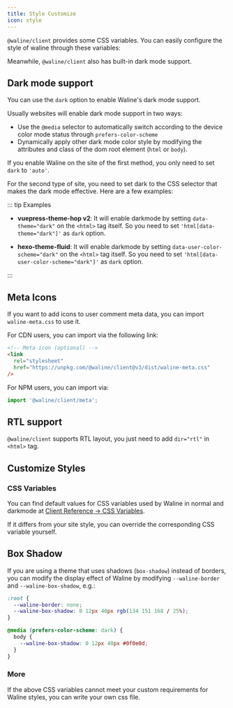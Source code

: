 ```yaml
---
title: Style Customize
icon: style
---
```


`@waline/client` provides some CSS variables. You can easily configure the style of waline through these variables:

Meanwhile, `@waline/client` also has built-in dark mode support.

<!-- more -->

## Dark mode support

You can use the `dark` option to enable Waline's dark mode support.

Usually websites will enable dark mode support in two ways:

- Use the `@media` selector to automatically switch according to the device color mode status through `prefers-color-scheme`
- Dynamically apply other dark mode color style by modifying the attributes and class of the dom root element (`html` or `body`).

If you enable Waline on the site of the first method, you only need to set `dark` to `'auto'`.

For the second type of site, you need to set dark to the CSS selector that makes the dark mode effective. Here are a few examples:

::: tip Examples

- **vuepress-theme-hop v2**: It will enable darkmode by setting `data-theme="dark"` on the `<html>` tag itself. So you need to set `'html[data-theme="dark"]'` as `dark` option.

- **hexo-theme-fluid**: It will enable darkmode by setting `data-user-color-scheme="dark"` on the `<html>` tag itself. So you need to set `'html[data-user-color-scheme="dark"]'` as `dark` option.

:::

## Meta Icons

If you want to add icons to user comment meta data, you can import `waline-meta.css` to use it.

For CDN users, you can import via the following link:

```html
<!-- Meta icon (optional) -->
<link
  rel="stylesheet"
  href="https://unpkg.com/@waline/client@v3/dist/waline-meta.css"
/>
```

For NPM users, you can import via:

```js
import '@waline/client/meta';
```

## RTL support

`@waline/client` supports RTL layout, you just need to add `dir="rtl"` in `<html>` tag.

## Customize Styles

### CSS Variables

You can find default values for CSS variables used by Waline in normal and darkmode at [Client Reference → CSS Variables](../../reference/client/style.md).

If it differs from your site style, you can override the corresponding CSS variable yourself.

## Box Shadow

If you are using a theme that uses shadows (`box-shadow`) instead of borders, you can modify the display effect of Waline by modifying `--waline-border` and `--waline-box-shadow`, e.g.:

```css
:root {
  --waline-border: none;
  --waline-box-shadow: 0 12px 40px rgb(134 151 168 / 25%);
}

@media (prefers-color-scheme: dark) {
  body {
    --waline-box-shadow: 0 12px 40px #0f0e0d;
  }
}
```

### More

If the above CSS variables cannot meet your custom requirements for Waline styles, you can write your own css file.
